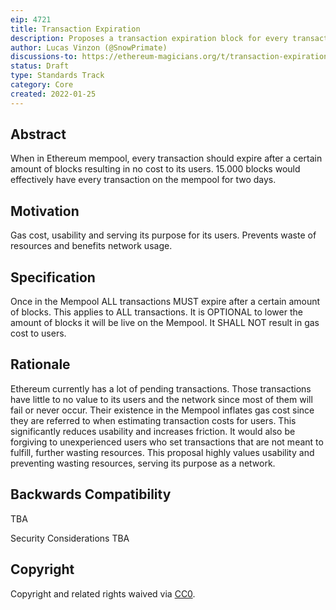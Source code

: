 ```yaml
---
eip: 4721
title: Transaction Expiration
description: Proposes a transaction expiration block for every transaction.
author: Lucas Vinzon (@SnowPrimate)
discussions-to: https://ethereum-magicians.org/t/transaction-expiration-initial-eip-proposal/8118
status: Draft
type: Standards Track
category: Core
created: 2022-01-25
---
```


## Abstract
When in Ethereum mempool, every transaction should expire after a certain amount of blocks resulting in no cost to its users. 15.000 blocks would effectively have every transaction on the mempool for two days.

## Motivation
Gas cost, usability and serving its purpose for its users. Prevents waste of resources and benefits network usage.

## Specification
Once in the Mempool ALL transactions MUST expire after a certain amount of blocks. This applies to ALL transactions. It is OPTIONAL to lower the amount of blocks it will be live on the Mempool. It SHALL NOT result in gas cost to users.

## Rationale
Ethereum currently has a lot of pending transactions. Those transactions have little to no value to its users and the network since most of them will fail or never occur. Their existence in the Mempool inflates gas cost since they are referred to when estimating transaction costs for users. This significantly reduces usability and increases friction. It would also be forgiving to unexperienced users who set transactions that are not meant to fulfill, further wasting resources. This proposal highly values usability and preventing wasting resources, serving its purpose as a network.

## Backwards Compatibility
TBA

Security Considerations
TBA

## Copyright
Copyright and related rights waived via [CC0](https://creativecommons.org/publicdomain/zero/1.0/).
